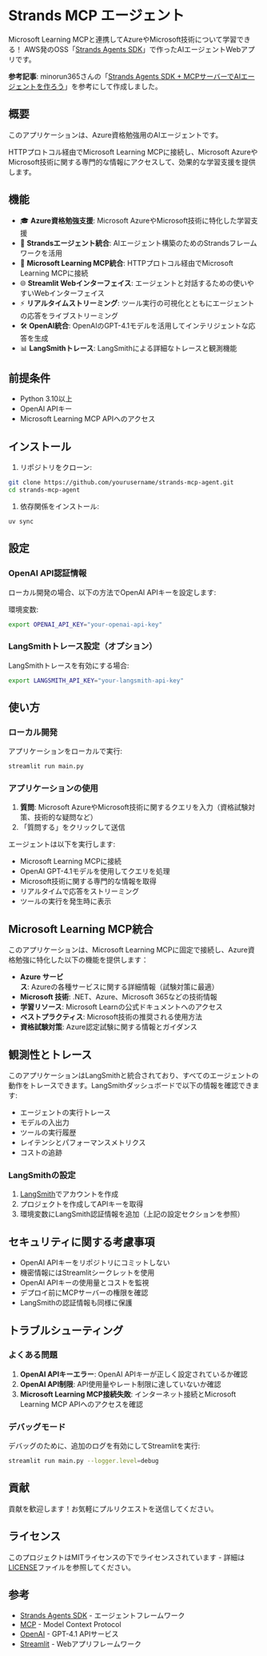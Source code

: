 # Strands MCP エージェント

Microsoft Learning MCPと連携してAzureやMicrosoft技術について学習できる！ AWS発のOSS「[Strands Agents SDK](http://strandsagents.com)」で作ったAIエージェントWebアプリです。

**参考記事**: minorun365さんの「[Strands Agents SDK + MCPサーバーでAIエージェントを作ろう](https://qiita.com/minorun365/items/428ca505a8dd40136b5d)」を参考にして作成しました。

## 概要

このアプリケーションは、Azure資格勉強用のAIエージェントです。

HTTPプロトコル経由でMicrosoft Learning MCPに接続し、Microsoft AzureやMicrosoft技術に関する専門的な情報にアクセスして、効果的な学習支援を提供します。

## 機能

- 🎓 **Azure資格勉強支援**: Microsoft AzureやMicrosoft技術に特化した学習支援
- 🤖 **Strandsエージェント統合**: AIエージェント構築のためのStrandsフレームワークを活用
- 🔌 **Microsoft Learning MCP統合**: HTTPプロトコル経由でMicrosoft Learning MCPに接続
- 🌐 **Streamlit Webインターフェイス**: エージェントと対話するための使いやすいWebインターフェイス
- ⚡ **リアルタイムストリーミング**: ツール実行の可視化とともにエージェントの応答をライブストリーミング
- 🛠️ **OpenAI統合**: OpenAIのGPT-4.1モデルを活用してインテリジェントな応答を生成
- 📊 **LangSmithトレース**: LangSmithによる詳細なトレースと観測機能

## 前提条件

- Python 3.10以上
- OpenAI APIキー
- Microsoft Learning MCP APIへのアクセス

## インストール

1. リポジトリをクローン:

```bash
git clone https://github.com/yourusername/strands-mcp-agent.git
cd strands-mcp-agent
```

1. 依存関係をインストール:

```bash
uv sync
```

## 設定

### OpenAI API認証情報

ローカル開発の場合、以下の方法でOpenAI APIキーを設定します:

環境変数:

```bash
export OPENAI_API_KEY="your-openai-api-key"
```

### LangSmithトレース設定（オプション）

LangSmithトレースを有効にする場合:

```bash
export LANGSMITH_API_KEY="your-langsmith-api-key"
```

## 使い方

### ローカル開発

アプリケーションをローカルで実行:

```bash
streamlit run main.py
```

### アプリケーションの使用

1. **質問**: Microsoft AzureやMicrosoft技術に関するクエリを入力（資格試験対策、技術的な疑問など）
2. 「質問する」をクリックして送信

エージェントは以下を実行します:

- Microsoft Learning MCPに接続
- OpenAI GPT-4.1モデルを使用してクエリを処理
- Microsoft技術に関する専門的な情報を取得
- リアルタイムで応答をストリーミング
- ツールの実行を発生時に表示

## Microsoft Learning MCP統合

このアプリケーションは、Microsoft Learning MCPに固定で接続し、Azure資格勉強に特化した以下の機能を提供します：

- **Azure サービス**: Azureの各種サービスに関する詳細情報（試験対策に最適）
- **Microsoft 技術**: .NET、Azure、Microsoft 365などの技術情報
- **学習リソース**: Microsoft Learnの公式ドキュメントへのアクセス
- **ベストプラクティス**: Microsoft技術の推奨される使用方法
- **資格試験対策**: Azure認定試験に関する情報とガイダンス

## 観測性とトレース

このアプリケーションはLangSmithと統合されており、すべてのエージェントの動作をトレースできます。LangSmithダッシュボードで以下の情報を確認できます:

- エージェントの実行トレース
- モデルの入出力
- ツールの実行履歴
- レイテンシとパフォーマンスメトリクス
- コストの追跡

### LangSmithの設定

1. [LangSmith](https://smith.langchain.com)でアカウントを作成
2. プロジェクトを作成してAPIキーを取得
3. 環境変数にLangSmith認証情報を追加（上記の設定セクションを参照）

## セキュリティに関する考慮事項

- OpenAI APIキーをリポジトリにコミットしない
- 機密情報にはStreamlitシークレットを使用
- OpenAI APIキーの使用量とコストを監視
- デプロイ前にMCPサーバーの権限を確認
- LangSmithの認証情報も同様に保護

## トラブルシューティング

### よくある問題

1. **OpenAI APIキーエラー**: OpenAI APIキーが正しく設定されているか確認
2. **OpenAI API制限**: API使用量やレート制限に達していないか確認
3. **Microsoft Learning MCP接続失敗**: インターネット接続とMicrosoft Learning MCP APIへのアクセスを確認

### デバッグモード

デバッグのために、追加のログを有効にしてStreamlitを実行:

```bash
streamlit run main.py --logger.level=debug
```

## 貢献

貢献を歓迎します！お気軽にプルリクエストを送信してください。

## ライセンス

このプロジェクトはMITライセンスの下でライセンスされています - 詳細は[LICENSE](LICENSE)ファイルを参照してください。

## 参考

- [Strands Agents SDK](https://github.com/awslabs/strands-agents-sdk) - エージェントフレームワーク
- [MCP](https://modelcontextprotocol.io) - Model Context Protocol
- [OpenAI](https://openai.com) - GPT-4.1 APIサービス
- [Streamlit](https://streamlit.io) - Webアプリフレームワーク

